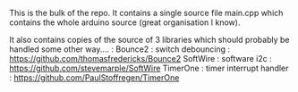 This is the bulk of the repo.
It contains a single source file main.cpp which contains the whole arduino source (great organisation I know).

It also contains copies of the source of 3 libraries which should probably be handled some other way.... :
Bounce2  : switch debouncing       : https://github.com/thomasfredericks/Bounce2
SoftWire : software i2c            : https://github.com/stevemarple/SoftWire
TimerOne : timer interrupt handler : https://github.com/PaulStoffregen/TimerOne
